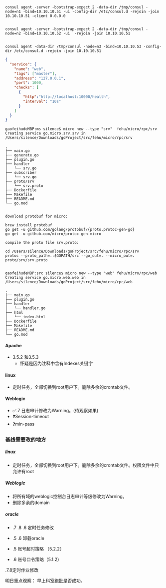 ```
consul agent -server -bootstrap-expect 2 -data-dir /tmp/consul -node=n1 -bind=10.10.10.51 -ui -config-dir /etc/consul.d -rejoin -join 10.10.10.51 -client 0.0.0.0


consul agent -server -bootstrap-expect 2 -data-dir /tmp/consul -node=n2 -bind=10.10.10.52 -ui  -rejoin -join 10.10.10.51


consul agent -data-dir /tmp/consul -node=n3 -bind=10.10.10.53 -config-dir /etc/consul.d -rejoin -join 10.10.10.51
```



```json
{
  "service": {
    "name": "web",
    "tags": ["master"],
    "address": "127.0.0.1",
    "port": 1000,
    "checks": [
      {
        "http":"http://localhost:10000/health",
        "interval": "10s"
      }
    ]
  }
}
```

```
gaofeihudeMBP:ms silence$ micro new --type "srv"  fehu/micro/rpc/srv
Creating service go.micro.srv.srv in /Users/silence/Downloads/goProject/src/fehu/micro/rpc/srv

.
├── main.go
├── generate.go
├── plugin.go
├── handler
│   └── srv.go
├── subscriber
│   └── srv.go
├── proto/srv
│   └── srv.proto
├── Dockerfile
├── Makefile
├── README.md
└── go.mod


download protobuf for micro:

brew install protobuf
go get -u github.com/golang/protobuf/{proto,protoc-gen-go}
go get -u github.com/micro/protoc-gen-micro

compile the proto file srv.proto:

cd /Users/silence/Downloads/goProject/src/fehu/micro/rpc/srv
protoc --proto_path=.:$GOPATH/src --go_out=. --micro_out=. proto/srv/srv.proto


gaofeihudeMBP:src silence$ micro new --type "web" fehu/micro/rpc/web
Creating service go.micro.web.web in /Users/silence/Downloads/goProject/src/fehu/micro/rpc/web

.
├── main.go
├── plugin.go
├── handler
│   └── handler.go
├── html
│   └── index.html
├── Dockerfile
├── Makefile
├── README.md
└── go.mod

```





#### Apache

- 3.5.2 和3.5.3
  - 怀疑是因为注释中含有Indexes关键字

#### linux

- 定时任务，全部切换到root用户下。删除多余的crontab文件。

#### Weblogic

- ✅.7 日志审计修改为Warning。(待观察如果)
- ❓Session-timeout
- ❓min-pass



### 基线需要改的地方

##### linux

- 定时任务，全部切换到root用户下。删除多余的crontab文件。权限文件中只允许有root

##### Weblogic

- 将所有域的weblogic控制台日志审计等级修改为Warning。
- 删除多余的domain

##### oracle

- .7 .8 .6 定时任务修改
- .5 .6 卸载oracle



- .5 账号超时策略 （5.2.2）
- .6 账号口令策略（5.1.2）



.7.8定时作业修改

明日重点观察：
	早上科室跑批是否成功。